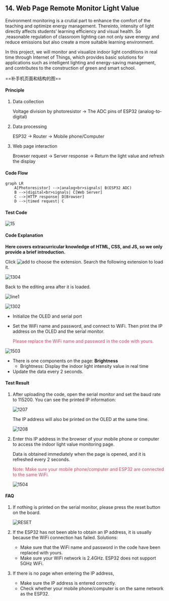 ## 14. Web Page Remote Monitor Light Value

Environment monitoring is a crutial part to enhance the comfort of the teaching and optimize energy management. Thereinto, intensity of light directly affects students’ learning efficiency and visual health. So ,reasonable regulation of classroom lighting can not only save energy and reduce emissions but also create a more suitable learning environment.

In this project, we will monitor and visualize indoor light conditions in real time through Internet of Things, which provides basic solutions for applications such as intelligent lighting and energy-saving management, and contributes to the construction of green and smart school.

==补手机页面和结构的图==



#### Principle

1. Data collection

	Voltage division by photoresistor → The ADC pins of ESP32 (analog-to-digital)

2. Data processing

	ESP32 → Router → Mobile phone/Computer

3. Web page interaction

	Browser request → Server response → Return the light value and refresh the display



#### Code Flow

```mermaid
graph LR
    A[Photoresistor] -->|analog<br>signals| B(ESP32 ADC)
    B -->|digital<br>signals| C[Web Server]
    C -->|HTTP response| D[Browser]
    D -->|timed request| C
```



#### Test Code

![15](../../img/15.png)



#### Code Explanation

**Here covers extracurricular knowledge of HTML, CSS, and JS, so we only provide a brief introduction.**

Click ![add](../../img/add.png) to choose the extension. Search the following extension to load it.

![1304](../../img/1304.png)

Back to the editing area after it is loaded.

![line1](../../img/line1.png)

![1302](../../img/1302.png)

- Initialize the OLED and serial port

- Set the WiFi name and password, and connect to WiFi. Then print the IP address on the OLED and the serial monitor.

	<span style="color: rgb(200, 70, 100);">Please replace the WiFi name and password in the code with yours.</span>

![1503](../../img/1503.png)

- There is one components on the page: **Brightness** 
  - Brightness: Display the indoor light intensity value in real time
- Update the data every 2 seconds.



#### Test Result

1. After uploading the code, open the serial monitor and set the baud rate to 115200. You can see the printed IP information:

   ![1207](../../img/1207.png)

   The IP address will also be printed on the OLED at the same time.

   ![1208](../../img/1208.png)

2. Enter this IP address in the browser of your mobile phone or computer to access the indoor light value monitoring page. 

   Data is obtained immediately when the page is opened, and it is refreshed every 2 seconds.

   <span style="color: rgb(200, 70, 100);">Note: Make sure your mobile phone/computer and ESP32 are connected to the same WiFi.</span>
   
   ![1504](../../img/1504.png)



#### FAQ

1. If nothing is printed on the serial monitor, please press the reset button on the board.

   ![RESET](../../img/RESET.png)

2. If the ESP32 has not been able to obtain an IP address, it is usually because the WiFi connection has failed. Solutions:

   - Make sure that the WiFi name and password in the code have been replaced with yours.
   - Make sure your WiFi network is 2.4GHz. ESP32 does not support 5GHz WiFi.

3. If there is no page when entering the IP address,

	- Make sure the IP address is entered correctly.
	- Check whether your mobile phone/computer is on the same network as the ESP32.

